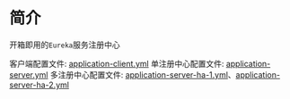 # 简介
开箱即用的`Eureka`服务注册中心

客户端配置文件: [application-client.yml](./src/main/resources/application-client.yml)
单注册中心配置文件: [application-server.yml](./src/main/resources/application-server.yml)
多注册中心配置文件: [application-server-ha-1.yml](./src/main/resources/application-server-ha-1.yml)、[application-server-ha-2.yml](./src/main/resources/application-server-ha-2.yml)
